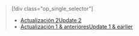 > [!div class="op_single_selector"]
> * [<span data-ttu-id="07971-101">Actualización 2</span><span class="sxs-lookup"><span data-stu-id="07971-101">Update 2</span></span>](../articles/storsimple/storsimple-manage-jobs-u2.md)
> * [<span data-ttu-id="07971-102">Actualización 1 &amp; anteriores</span><span class="sxs-lookup"><span data-stu-id="07971-102">Update 1 & earlier</span></span>](../articles/storsimple/storsimple-manage-jobs.md)
> 
> 

